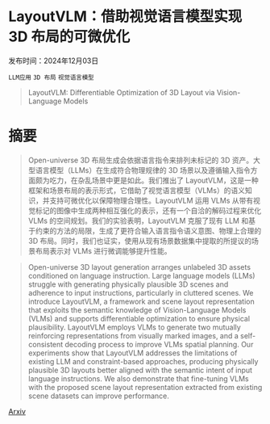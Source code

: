 # LayoutVLM：借助视觉语言模型实现 3D 布局的可微优化

发布时间：2024年12月03日

`LLM应用` `3D 布局` `视觉语言模型`

> LayoutVLM: Differentiable Optimization of 3D Layout via Vision-Language Models

# 摘要

> Open-universe 3D 布局生成会依据语言指令来排列未标记的 3D 资产。大型语言模型（LLMs）在生成符合物理规律的 3D 场景以及遵循输入指令方面颇为吃力，在杂乱场景中更是如此。我们推出了 LayoutVLM，这是一种框架和场景布局的表示形式，它借助了视觉语言模型（VLMs）的语义知识，并支持可微优化以保障物理合理性。LayoutVLM 运用 VLMs 从带有视觉标记的图像中生成两种相互强化的表示，还有一个自洽的解码过程来优化 VLMs 的空间规划。我们的实验表明，LayoutVLM 克服了现有 LLM 和基于约束的方法的局限，生成了更符合输入语言指令语义意图、物理上合理的 3D 布局。同时，我们也证实，使用从现有场景数据集中提取的所提议的场景布局表示对 VLMs 进行微调能够提升性能。

> Open-universe 3D layout generation arranges unlabeled 3D assets conditioned on language instruction. Large language models (LLMs) struggle with generating physically plausible 3D scenes and adherence to input instructions, particularly in cluttered scenes. We introduce LayoutVLM, a framework and scene layout representation that exploits the semantic knowledge of Vision-Language Models (VLMs) and supports differentiable optimization to ensure physical plausibility. LayoutVLM employs VLMs to generate two mutually reinforcing representations from visually marked images, and a self-consistent decoding process to improve VLMs spatial planning. Our experiments show that LayoutVLM addresses the limitations of existing LLM and constraint-based approaches, producing physically plausible 3D layouts better aligned with the semantic intent of input language instructions. We also demonstrate that fine-tuning VLMs with the proposed scene layout representation extracted from existing scene datasets can improve performance.

[Arxiv](https://arxiv.org/abs/2412.02193)